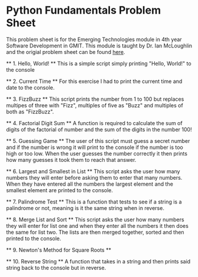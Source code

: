 # Python Fundamentals Problem Sheet

This problem sheet is for the Emerging Technologies module in 4th year Software Development in GMIT. This module is taught by Dr. Ian McLoughlin and the origial problem sheet can be found [here](https://emerging-technologies.github.io/problems/python-fundamentals.html).

** 1. Hello, World! **
This is a simple script simply printing "Hello, World!" to the console

** 2. Current Time **
For this exercise I had to print the current time and date to the console.

** 3. FizzBuzz **
This script prints the number from 1 to 100 but replaces multipes of three with "Fizz", multiples of five as "Buzz" and multiples of both as "FizzBuzz".

** 4. Factorial Digit Sum **
A function is required to calculate the sum of digits of the factorial of number and the sum of the digits in the number 100!

** 5. Guessing Game **
The user of this script must guess a secret number and if the number is wrong it will print to the console if the number is too high or too low. When the user guesses the number correctly it then prints how many guesses it took them to reach that answer.

** 6. Largest and Smallest in List **
This script asks the user how many numbers they will enter before asking them to enter that many numbers. When they have entered all the numbers the largest element and the smallest element are printed to the console.

** 7. Palindrome Test **
This is a function that tests to see if a string is a palindrome or not, meaning is it the same string when in reverse.

** 8. Merge List and Sort **
This script asks the user how many numbers they will enter for list one and when they enter all the numbers it then does the same for list two. The lists are then merged together, sorted and then printed to the console.

** 9. Newton's Method for Square Roots **

** 10. Reverse String **
A function that takes in a string and then prints said string back to the console but in reverse.